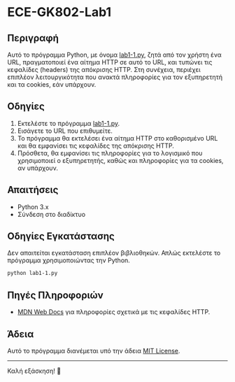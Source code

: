 # ECE-GK802-Lab1



## Περιγραφή
Αυτό το πρόγραμμα Python, με όνομα [lab1-1.py](lab1.py), ζητά από τον χρήστη ένα URL, πραγματοποιεί ένα αίτημα HTTP σε αυτό το URL, και τυπώνει τις κεφαλίδες (headers) της απόκρισης HTTP. Στη συνέχεια, περιέχει επιπλέον λειτουργικότητα που ανακτά πληροφορίες για τον εξυπηρετητή και τα cookies, εάν υπάρχουν.

## Οδηγίες

1. Εκτελέστε το πρόγραμμα [lab1-1.py](lab1.py).
2. Εισάγετε το URL που επιθυμείτε.
3. Το πρόγραμμα θα εκτελέσει ένα αίτημα HTTP στο καθορισμένο URL και θα εμφανίσει τις κεφαλίδες της απόκρισης HTTP.
4. Πρόσθετα, θα εμφανίσει τις πληροφορίες για το λογισμικό που χρησιμοποιεί ο εξυπηρετητής, καθώς και πληροφορίες για τα cookies, αν υπάρχουν.

## Απαιτήσεις
- Python 3.x
- Σύνδεση στο διαδίκτυο

## Οδηγίες Εγκατάστασης
Δεν απαιτείται εγκατάσταση επιπλέον βιβλιοθηκών. Απλώς εκτελέστε το πρόγραμμα χρησιμοποιώντας την Python.

```bash
python lab1-1.py
```

## Πηγές Πληροφοριών
- [MDN Web Docs](https://developer.mozilla.org/en-US/docs/Web/HTTP/Headers) για πληροφορίες σχετικά με τις κεφαλίδες HTTP.

## Άδεια
Αυτό το πρόγραμμα διανέμεται υπό την άδεια [MIT License](LICENSE).

---

Καλή εξάσκηση! 🚀
